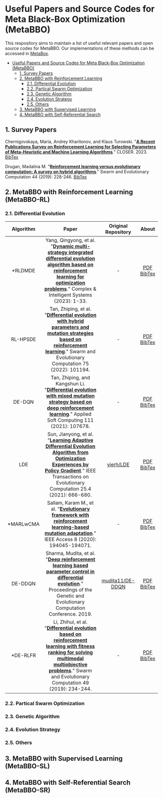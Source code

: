 # Useful Papers and Source Codes for Meta Black-Box Optimization (MetaBBO)

This respository aims to maintain a list of useful relevant papers and open source codes for MetaBBO. Our implementations of these methods can be accessed in [MetaBox](https://github.com/GMC-DRL/MetaBox).

- [Useful Papers and Source Codes for Meta Black-Box Optimization (MetaBBO)](#useful-papers-and-source-codes-for-meta-black-box-optimization-metabbo)
  - [1. Survey Papers](#1-survey-papers)
  - [2. MetaBBO with Reinforcement Learning](#2-metabbo-with-reinforcement-learning-metabbo-rl)
    - [2.1. Differential Evolution](#21-differential-evolution)
    - [2.2. Partical Swarm Optimization](#22-partical-swarm-optimization)
    - [2.3. Genetic Algorithm](#23-genetic-algorithm)
    - [2.4. Evolution Strategy](#24-evolution-strategy)
    - [2.5. Others](#25-others)
  - [3. MetaBBO with Supervised Learning](#3-metabbo-with-supervised-learning-metabbo-sl)
  - [4. MetaBBO with Self-Referential Search](#4-metabbo-with-self-referential-search-metabbo-sr)

## 1. Survey Papers

Chernigovskaya, Maria, Andrey Kharitonov, and Klaus Turowski. "[**A Recent Publications Survey on Reinforcement Learning for Selecting Parameters of Meta-Heuristic and Machine Learning Algorithms**](https://www.scitepress.org/Papers/2023/119543/119543.pdf)." CLOSER. 2023.
[BibTex](https://scholar.googleusercontent.com/scholar.bib?q=info:4jdFv92JE6UJ:scholar.google.com/&output=citation&scisdr=ClFw6mjsEOXkl4nv_Nw:AFWwaeYAAAAAZS_p5NzkTxf6faz97te3d01HrFs&scisig=AFWwaeYAAAAAZS_p5MLs7wpA0fzU8b3nXpq9DHw&scisf=4&ct=citation&cd=-1&hl=en)

Drugan, Madalina M. "[**Reinforcement learning versus evolutionary computation: A survey on hybrid algorithms**](https://www.researchgate.net/profile/Mohamed-Mourad-Lafifi/post/Any_reference_paper_with_detailing_on_how_to_hybradize_Q-Learning_algorithm_with_Genetic_Algorithm_especially_for_a_variable_optimization_problem/attachment/60213347e501d80001b17f3e/AS%3A988921009819663%401612788550903/download/Reinforcement+learning+versus+evolutionary+computation+_+A+survey+on+hybrid+algorithms+_+Drugan2018.pdf)." Swarm and Evolutionary Computation 44 (2019): 228-246. [BibTex](https://scholar.googleusercontent.com/scholar.bib?q=info:ubDobEqzKFQJ:scholar.google.com/&output=citation&scisdr=ClFw6mjsEOXkl4ntLtM:AFWwaeYAAAAAZS_rNtONrncGq42OsZYGX_5sO2c&scisig=AFWwaeYAAAAAZS_rNunOHkUDoGlMUbV702WOFEE&scisf=4&ct=citation&cd=-1&hl=en)

## 2. MetaBBO with Reinforcement Learning (MetaBBO-RL)

### 2.1. Differential Evolution

|Algorithm|Paper|Original Repository|About|
|:-:|:-:|:-:|:-:|
|*RLDMDE|Yang, Qingyong, et al. "[**Dynamic multi-strategy integrated differential evolution algorithm based on reinforcement learning for optimization problems**](https://link.springer.com/article/10.1007/s40747-023-01243-9)." Complex & Intelligent Systems (2023): 1-33.|-|[PDF](MetaBBO-RL/RLDMDE)  [BibTex](MetaBBO-RL/RLDMDE/BibTex)|
|RL-HPSDE|Tan, Zhiping, et al. "[**Differential evolution with hybrid parameters and mutation strategies based on reinforcement learning**](https://www.sciencedirect.com/science/article/pii/S2210650222001602)." Swarm and Evolutionary Computation 75 (2022): 101194.|-|[PDF](MetaBBO-RL/RL-HPSDE)   [BibTex](MetaBBO-RL/RL-HPSDE/BibTex)|
|DE-DQN|Tan, Zhiping, and Kangshun Li. "[**Differential evolution with mixed mutation strategy based on deep reinforcement learning**](https://www.sciencedirect.com/science/article/abs/pii/S1568494621005998)." Applied Soft Computing 111 (2021): 107678.|-|[PDF](MetaBBO-RL/DE-DQN)  [BibTex](MetaBBO-RL/DE-DQN/BibTex)|
|LDE|Sun, Jianyong, et al. "[**Learning Adaptive Differential Evolution Algorithm from Optimization Experiences by Policy Gradient**](https://arxiv.org/pdf/2102.03572)." IEEE Transactions on Evolutionary Computation 25.4 (2021): 666-680.|[yierh/LDE](https://github.com/yierh/LDE)|[PDF](MetaBBO-RL/LDE)  [BibTex](MetaBBO-RL/LDE/BibTex)|
|*MARLwCMA|Sallam, Karam M., et al. "[**Evolutionary framework with reinforcement learning-based mutation adaptation**](https://ieeexplore.ieee.org/iel7/6287639/6514899/09239320.pdf)." IEEE Access 8 (2020): 194045-194071.|-|[PDF](MetaBBO-RL/MARLwCMA)  [BibTex](MetaBBO-RL/MARLwCMA/BibTex)|
|DE-DDQN|Sharma, Mudita, et al. "[**Deep reinforcement learning based parameter control in differential evolution**](https://arxiv.org/pdf/1905.08006)." Proceedings of the Genetic and Evolutionary Computation Conference. 2019.|[mudita11/DE-DDQN](https://github.com/mudita11/DE-DDQN)|[PDF](MetaBBO-RL/DE-DDQN)  [BibTex](MetaBBO-RL/DE-DDQN/BibTex)|
|*DE-RLFR|Li, Zhihui, et al. "[**Differential evolution based on reinforcement learning with fitness ranking for solving multimodal multiobjective problems**](https://www.sciencedirect.com/science/article/pii/S2210650218310575)." Swarm and Evolutionary Computation 49 (2019): 234-244.|-|[PDF](MetaBBO-RL/DE-RLFR)  [BibTex](MetaBBO-RL/DE-RLFR/BibTex)|


### 2.2. Partical Swarm Optimization

### 2.3. Genetic Algorithm

### 2.4. Evolution Strategy

### 2.5. Others

## 3. MetaBBO with Supervised Learning (MetaBBO-SL)

## 4. MetaBBO with Self-Referential Search (MetaBBO-SR)
